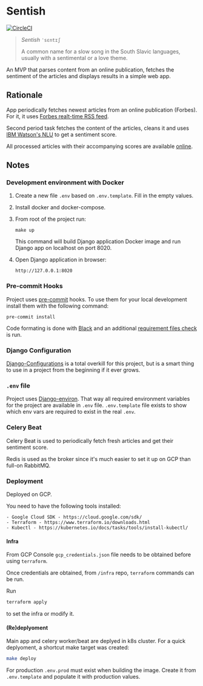 # Sentish

[![CircleCI](https://circleci.com/gh/mislavcimpersak/sentish/tree/master.svg?style=svg)](https://circleci.com/gh/mislavcimpersak/sentish/tree/master)

> *Sentish*  `ˈsɛntɪʃ`
>
> A common name for a slow song in the South Slavic languages, usually with a sentimental or a love theme.

An MVP that parses content from an online publication, fetches the sentiment of the articles and displays results in a simple web app.

## Rationale

App periodically fetches newest articles from an online publication (Forbes). For it, it uses [Forbes realt-time RSS feed](https://www.forbes.com/real-time/feed2/).

Second period task fetches the content of the articles, cleans it and uses [IBM Watson's NLU](https://www.ibm.com/watson/services/natural-language-understanding/) to get a sentiment score.

All processed articles with their accompanying scores are available [online](https://sentish.solvomon.com/).

## Notes

### Development environment with Docker

1. Create a new file `.env` based on `.env.template`. Fill in the empty values.

2. Install docker and docker-compose.

3. From root of the project run:

    ```
    make up
    ```

    This command will build Django application Docker image and run Django app on localhost on port 8020.

4. Open Django application in browser:

    ```
    http://127.0.0.1:8020
    ```

### Pre-commit Hooks

Project uses [pre-commit](https://github.com/pre-commit/pre-commit) hooks. To use them for your local development install them with the following command:

```
pre-commit install
```

Code formating is done with [Black](https://github.com/ambv/black) and an additional [requirement files check](https://github.com/pre-commit/pre-commit-hooks) is run.

### Django Configuration

[Django-Configurations](https://github.com/jazzband/django-configurations) is a total overkill for this project, but is a smart thing to use in a project from the beginning if it ever grows.

### `.env` file

Project uses [Django-environ](https://github.com/joke2k/django-environ/). That way all required environment variables for the project are available in `.env` file.
`.env.template` file exists to show which env vars are required to exist in the real `.env`.

### Celery Beat

Celery Beat is used to periodically fetch fresh articles and get their sentiment score.

Redis is used as the broker since it's much easier to set it up on GCP than full-on RabbitMQ.

### Deployment

Deployed on GCP.

You need to have the following tools installed:

    - Google Cloud SDK - https://cloud.google.com/sdk/
    - Terraform - https://www.terraform.io/downloads.html
    - Kubectl - https://kubernetes.io/docs/tasks/tools/install-kubectl/

#### Infra

From GCP Console `gcp_credentials.json` file needs to be obtained before using `terraform`.

Once credentials are obtained, from `/infra` repo, `terraform` commands can be run.

Run

```bash
terraform apply
```

to set the infra or modify it.

#### (Re)deplyoment

Main app and celery worker/beat are deplyed in k8s cluster.
For a quick deplyoment, a shortcut make target was created:

```bash
make deploy
```

For production `.env.prod` must exist when building the image. Create it from `.env.template` and populate it with production values.
